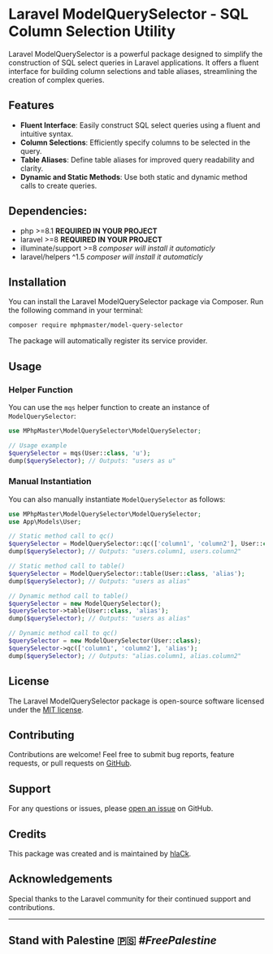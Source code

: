# Laravel ModelQuerySelector - SQL Column Selection Utility

Laravel ModelQuerySelector is a powerful package designed to simplify the construction of SQL select queries in Laravel
applications. It offers a fluent interface for building column selections and table aliases, streamlining the creation
of complex queries.

## Features

- **Fluent Interface**: Easily construct SQL select queries using a fluent and intuitive syntax.
- **Column Selections**: Efficiently specify columns to be selected in the query.
- **Table Aliases**: Define table aliases for improved query readability and clarity.
- **Dynamic and Static Methods**: Use both static and dynamic method calls to create queries.

## Dependencies:

* php >=8.1 **REQUIRED IN YOUR PROJECT**
* laravel >=8 **REQUIRED IN YOUR PROJECT**
* illuminate/support >=8 _composer will install it automaticly_
* laravel/helpers ^1.5 _composer will install it automaticly_

## Installation

You can install the Laravel ModelQuerySelector package via Composer. Run the following command in your terminal:

```bash
composer require mphpmaster/model-query-selector
```

The package will automatically register its service provider.

## Usage

### Helper Function

You can use the `mqs` helper function to create an instance of `ModelQuerySelector`:

```php
use MPhpMaster\ModelQuerySelector\ModelQuerySelector;

// Usage example
$querySelector = mqs(User::class, 'u');
dump($querySelector); // Outputs: "users as u"
```

### Manual Instantiation

You can also manually instantiate `ModelQuerySelector` as follows:

```php
use MPhpMaster\ModelQuerySelector\ModelQuerySelector;
use App\Models\User;

// Static method call to qc()
$querySelector = ModelQuerySelector::qc(['column1', 'column2'], User::class);
dump($querySelector); // Outputs: "users.column1, users.column2"

// Static method call to table()
$querySelector = ModelQuerySelector::table(User::class, 'alias');
dump($querySelector); // Outputs: "users as alias"

// Dynamic method call to table()
$querySelector = new ModelQuerySelector();
$querySelector->table(User::class, 'alias');
dump($querySelector); // Outputs: "users as alias"

// Dynamic method call to qc()
$querySelector = new ModelQuerySelector(User::class);
$querySelector->qc(['column1', 'column2'], 'alias');
dump($querySelector); // Outputs: "alias.column1, alias.column2"
```

## License

The Laravel ModelQuerySelector package is open-source software licensed under
the [MIT license](https://opensource.org/licenses/MIT).

## Contributing

Contributions are welcome! Feel free to submit bug reports, feature requests, or pull requests
on [GitHub](https://github.com/mPhpMaster/model-query-selector).

## Support

For any questions or issues, please [open an issue](https://github.com/mPhpMaster/model-query-selector/issues) on
GitHub.

## Credits

This package was created and is maintained by [hlaCk](https://github.com/mPhpMaster).

## Acknowledgements

Special thanks to the Laravel community for their continued support and contributions.

***

## Stand with Palestine 🇵🇸 <i>#FreePalestine</i>

